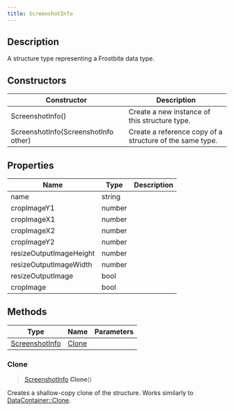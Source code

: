 ```yaml
---
title: ScreenshotInfo
---
```

## Description

A structure type representing a Frostbite data type.

## Constructors

| Constructor                          | Description                                              |
| ------------------------------------ | -------------------------------------------------------- |
| ScreenshotInfo()                     | Create a new instance of this structure type.            |
| ScreenshotInfo(ScreenshotInfo other) | Create a reference copy of a structure of the same type. |

## Properties

| Name                    | Type   | Description |
| ----------------------- | ------ | ----------- |
| name                    | string |             |
| cropImageY1             | number |             |
| cropImageX1             | number |             |
| cropImageX2             | number |             |
| cropImageY2             | number |             |
| resizeOutputImageHeight | number |             |
| resizeOutputImageWidth  | number |             |
| resizeOutputImage       | bool   |             |
| cropImage               | bool   |             |

## Methods

| Type                             | Name            | Parameters |
| -------------------------------- | --------------- | ---------- |
| [ScreenshotInfo](ScreenshotInfo) | [Clone](#clone) |            |

### Clone

> [ScreenshotInfo](ScreenshotInfo) **Clone**()

Creates a shallow-copy clone of the structure. Works similarly to [DataContainer::Clone](/vext/ref/shared/class/datacontainer#clone).
